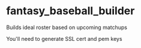 # fantasy_baseball_builder
Builds ideal roster based on upcoming matchups


You'll need to generate SSL cert and pem keys